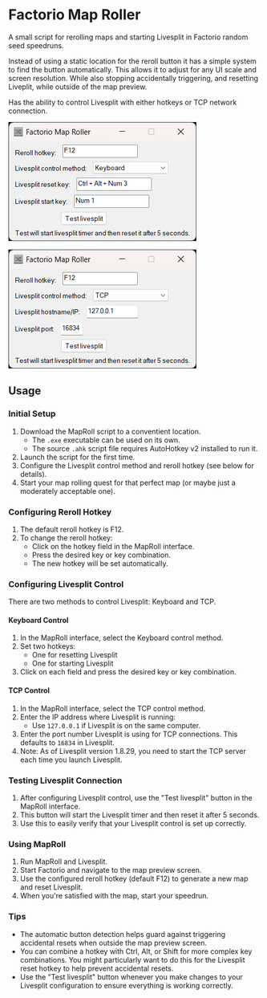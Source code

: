 # Factorio Map Roller

A small script for rerolling maps and starting Livesplit in Factorio random seed speedruns.

Instead of using a static location for the reroll button it has a simple system to find the button automatically. This allows it to adjust for any UI scale and screen resolution. While also stopping accidentally triggering, and resetting Liveplit, while outside of the map preview.

Has the ability to control Livesplit with either hotkeys or TCP network connection.

![Screenshot showing keyboard settings](screenshot_keyboard.png)

![Screenshot showing TCP settings](screenshot_tcp.png)

## Usage

### Initial Setup

1. Download the MapRoll script to a conventient location.
   - The `.exe` executable can be used on its own.
   - The source `.ahk` script file requires AutoHotkey v2 installed to run it.
2. Launch the script for the first time.
3. Configure the Livesplit control method and reroll hotkey (see below for details).
4. Start your map rolling quest for that perfect map (or maybe just a moderately acceptable one).

### Configuring Reroll Hotkey

1. The default reroll hotkey is F12.
2. To change the reroll hotkey:
   - Click on the hotkey field in the MapRoll interface.
   - Press the desired key or key combination.
   - The new hotkey will be set automatically.

### Configuring Livesplit Control

There are two methods to control Livesplit: Keyboard and TCP.

#### Keyboard Control

1. In the MapRoll interface, select the Keyboard control method.
2. Set two hotkeys:
   - One for resetting Livesplit
   - One for starting Livesplit
3. Click on each field and press the desired key or key combination.

#### TCP Control

1. In the MapRoll interface, select the TCP control method.
2. Enter the IP address where Livesplit is running:
   - Use `127.0.0.1` if Livesplit is on the same computer.
3. Enter the port number Livesplit is using for TCP connections. This defaults
   to `16834` in Livesplit.
4. Note: As of Livesplit version 1.8.29, you need to start the TCP server each time you launch Livesplit.

### Testing Livesplit Connection

1. After configuring Livesplit control, use the "Test livesplit" button in the MapRoll interface.
2. This button will start the Livesplit timer and then reset it after 5 seconds.
3. Use this to easily verify that your Livesplit control is set up correctly.

### Using MapRoll

1. Run MapRoll and Livesplit.
2. Start Factorio and navigate to the map preview screen.
3. Use the configured reroll hotkey (default F12) to generate a new map and reset Livesplit.
4. When you're satisfied with the map, start your speedrun.

### Tips

- The automatic button detection helps guard against triggering accidental resets when outside the map preview screen.
- You can combine a hotkey with Ctrl, Alt, or Shift for more complex key combinations. You might particularly want to do this for the Livesplit reset hotkey to help prevent accidental resets.
- Use the "Test livesplit" button whenever you make changes to your Livesplit configuration to ensure everything is working correctly.
